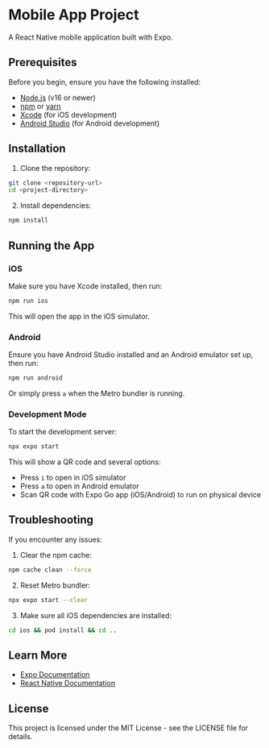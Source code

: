 # Mobile App Project

A React Native mobile application built with Expo.

## Prerequisites

Before you begin, ensure you have the following installed:
- [Node.js](https://nodejs.org/) (v16 or newer)
- [npm](https://www.npmjs.com/) or [yarn](https://yarnpkg.com/)
- [Xcode](https://developer.apple.com/xcode/) (for iOS development)
- [Android Studio](https://developer.android.com/studio) (for Android development)

## Installation

1. Clone the repository:
```bash
git clone <repository-url>
cd <project-directory>
```

2. Install dependencies:
```bash
npm install
```

## Running the App

### iOS

Make sure you have Xcode installed, then run:
```bash
npm run ios
```
This will open the app in the iOS simulator.

### Android

Ensure you have Android Studio installed and an Android emulator set up, then run:
```bash
npm run android
```
Or simply press `a` when the Metro bundler is running.

### Development Mode

To start the development server:
```bash
npx expo start
```

This will show a QR code and several options:
- Press `i` to open in iOS simulator
- Press `a` to open in Android emulator
- Scan QR code with Expo Go app (iOS/Android) to run on physical device

## Troubleshooting

If you encounter any issues:

1. Clear the npm cache:
```bash
npm cache clean --force
```

2. Reset Metro bundler:
```bash
npx expo start --clear
```

3. Make sure all iOS dependencies are installed:
```bash
cd ios && pod install && cd ..
```

## Learn More

- [Expo Documentation](https://docs.expo.dev/)
- [React Native Documentation](https://reactnative.dev/)

## License

This project is licensed under the MIT License - see the LICENSE file for details.
